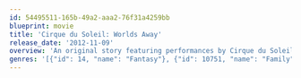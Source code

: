 ```yaml
---
id: 54495511-165b-49a2-aaa2-76f31a4259bb
blueprint: movie
title: 'Cirque du Soleil: Worlds Away'
release_date: '2012-11-09'
overview: 'An original story featuring performances by Cirque du Soleil. A young woman is entranced by an Aerialist. When they fall into the dreamlike world of Cirque du Soleil and are separated, they travel through the different tent worlds trying to find each other.'
genres: '[{"id": 14, "name": "Fantasy"}, {"id": 10751, "name": "Family"}]'
---
```

